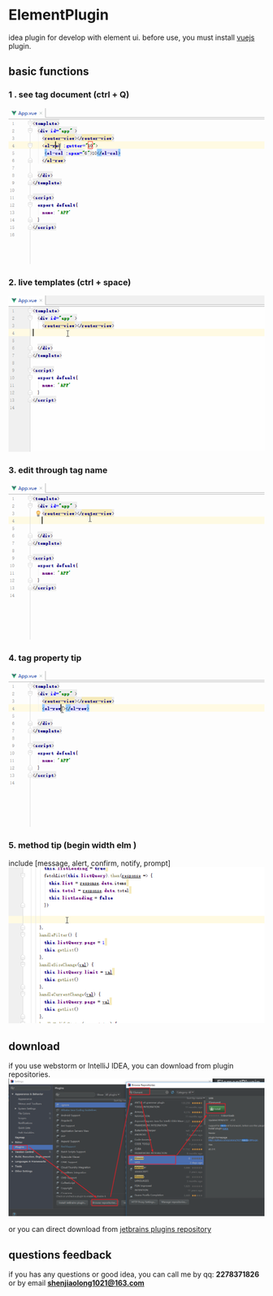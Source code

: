 # ElementPlugin
idea plugin for develop with element ui. before use, you must install <a href="https://github.com/JetBrains/intellij-plugins/tree/master/vuejs">vuejs</a> plugin.
## basic functions
### 1 . see tag document (ctrl + Q)
![](./img/doc.gif)
### 2. live templates (ctrl + space)
![](./img/tip.gif)
### 3. edit through tag name
![](./img/tag.gif)
### 4. tag property tip
![](./img/property.gif)
### 5. method tip (begin width elm )
include [message, alert, confirm, notify, prompt]
![](./img/methods.gif)
## download
if you use webstorm or IntelliJ IDEA, you can download from plugin repositories.
![](./img/idea.png)

or you can direct download from <a href="https://plugins.jetbrains.com/plugin/10524-element">jetbrains plugins repository</a> 
## questions feedback
if you has any questions or good idea, you can call me by qq: **2278371826** or by email **shenjiaolong1021@163.com** 